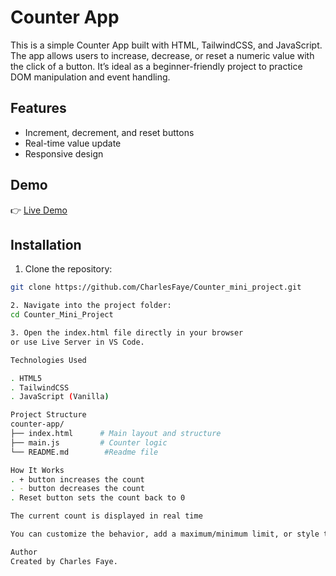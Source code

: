 # Counter App

This is a simple Counter App built with HTML, TailwindCSS, and JavaScript. The app allows users to increase, decrease, or reset a numeric value with the click of a button. It’s ideal as a beginner-friendly project to practice DOM manipulation and event handling.

## Features

- Increment, decrement, and reset buttons
- Real-time value update
- Responsive design

## Demo

👉 [Live Demo](https://your-demo-link.com)  


## Installation

1. Clone the repository:

```bash
git clone https://github.com/CharlesFaye/Counter_mini_project.git

2. Navigate into the project folder:
cd Counter_Mini_Project

3. Open the index.html file directly in your browser
or use Live Server in VS Code.

Technologies Used

. HTML5
. TailwindCSS
. JavaScript (Vanilla)

Project Structure
counter-app/
├── index.html      # Main layout and structure
├── main.js         # Counter logic
└── README.md        #Readme file

How It Works
. + button increases the count
. - button decreases the count
. Reset button sets the count back to 0

The current count is displayed in real time

You can customize the behavior, add a maximum/minimum limit, or style the counter differently using

Author
Created by Charles Faye.
